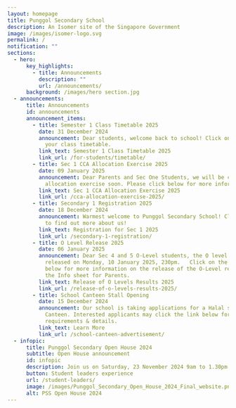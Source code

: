 ```yaml
---
layout: homepage
title: Punggol Secondary School
description: An Isomer site of the Singapore Government
image: /images/isomer-logo.svg
permalink: /
notification: ""
sections:
  - hero:
      key_highlights:
        - title: Announcements
          description: ""
          url: /announcements/
      background: /images/hero section.jpg
  - announcements:
      title: Announcements
      id: announcements
      announcement_items:
        - title: Semester 1 Class Timetable 2025
          date: 31 December 2024
          announcement: Dear students, welcome back to school! Click on the link below for
            your class timetable.
          link_text: Semester 1 Class Timetable 2025
          link_url: /for-students/timetable/
        - title: Sec 1 CCA Allocation Exercise 2025
          date: 09 January 2025
          announcement: Dear Parents and Sec One Students, we will be commencing our CCA
            allocation exercise soon. Please click below for more information.
          link_text: Sec 1 CCA Allocation Exercise 2025
          link_url: /cca-allocation-exercise-2025/
        - title: Secondary 1 Registration 2025
          date: 18 December 2024
          announcement: Warmest welcome to Punggol Secondary School! Click the link below
            to find out more about us!
          link_text: Registration for Sec 1 2025
          link_url: /secondary-1-registration/
        - title: O Level Release 2025
          date: 06 January 2025
          announcement: Dear Sec 4 and 5 O-Level students, the O level results will be
            released on Monday, 10 January 2025, 230pm.   Click on the link
            below for more information on the release of the O-Level results and
            the Info sheet for Parents.
          link_text: Release of O Levels Results 2025
          link_url: /release-of-o-levels-results-2025/
        - title: School Canteen Stall Opening
          date: 15 December 2024
          announcement: Our school is taking applications for a Halal stall for our School
            Canteen. Interested applicants may click the link below for
            requirements & details.
          link_text: Learn More
          link_url: /school-canteen-advertisement/
  - infopic:
      title: Punggol Secondary Open House 2024
      subtitle: Open House announcement
      id: infopic
      description: Join us on Saturday, 23 November 2024 9am to 1.30pm
      button: Student leaders experience
      url: /student-leaders/
      image: /images/Punggol_Secondary_Open_House_2024_Final_website.png
      alt: PSS Open House 2024
---
```

